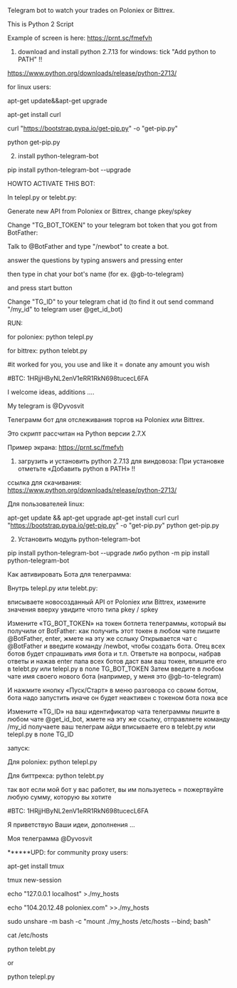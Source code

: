 Telegram bot to watch your trades on Poloniex or Bittrex.

This is Python 2 Script 

Example of screen is here:
https://prnt.sc/fmefvh


1. download and install python 2.7.13 for windows:
tick "Add python to PATH" !!

https://www.python.org/downloads/release/python-2713/

for linux users:

apt-get update&&apt-get upgrade

apt-get install curl

curl "https://bootstrap.pypa.io/get-pip.py" -o "get-pip.py"

python get-pip.py

2. install python-telegram-bot

pip install python-telegram-bot --upgrade


HOWTO ACTIVATE THIS BOT:

In telepl.py or telebt.py:

Generate new API from Poloniex or Bittrex, change pkey/spkey

Change "TG_BOT_TOKEN" to your telegram bot token that you got from BotFather:

Talk to @BotFather and type "/newbot" to create a bot.

answer the questions by typing answers and pressing enter

then type in chat your bot's name (for ex. @gb-to-telegram)

and press start button

Change "TG_ID" to your telegram chat id (to find it out send command "/my_id" to telegram user @get_id_bot)

RUN:

for poloniex:
python telepl.py

for bittrex:
python telebt.py

#it worked for you, you use and like it = donate any amount you wish

#BTC: 1HRjjHByNL2enV1eRR1RkN698tucecL6FA

I welcome ideas, additions ....

My telegram is @Dyvosvit



Телеграмм бот для отслеживания торгов на Poloniex или Bittrex.

Это скрипт рассчитан на Python версии 2.7.Х

Пример экрана:
https://prnt.sc/fmefvh


1. загрузить и установить python 2.7.13 для виндовоза:
При установке отметьте «Добавить python в PATH» !!

ссылка для скачивания:
https://www.python.org/downloads/release/python-2713/

Для пользователей linux:

apt-get update && apt-get upgrade
apt-get install curl
curl "https://bootstrap.pypa.io/get-pip.py" -o "get-pip.py"
python get-pip.py

2. Установить модуль python-telegram-bot

pip install python-telegram-bot --upgrade
либо
python -m pip install python-telegram-bot

Как автивировать Бота для телеграмма:

Внутрь telepl.py или telebt.py:

вписываете новосозданный API от Poloniex или Bittrex, измените значения вверху увидите чтото типа pkey / spkey

Измените «TG_BOT_TOKEN» на токен ботлета телеграммы, который вы получили от BotFather:
как получить этот токен
в любом чате пишите @BotFather, enter, жмете на эту же сслыку
Открывается чат с @BotFather и введите команду /newbot, чтобы создать бота.
Отец всех ботов будет спрашивать имя бота и т.п.
Ответьте на вопросы, набрав ответы и нажав enter
папа всех ботов даст вам ваш токен, впишите его в telebt.py или telepl.py в поле TG_BOT_TOKEN
Затем введите в любом чате имя своего нового бота (например, у меня это @gb-to-telegram)

И нажмите кнопку «Пуск/Старт» в меню разговора со своим ботом, бота надо запустить иначе он будет неактивен
с токеном бота пока все 

Измените «TG_ID» на ваш идентификатор чата телеграммы 
пишите в любом чате @get_id_bot, жмете на эту же ссылку, отправляете команду /my_id
получаете ваш телеграм айди
вписываете его в telebt.py или telepl.py в поле TG_ID

запуск:

Для poloniex:
python telepl.py

Для биттрекса:
python telebt.py

так вот если мой бот у вас работет, вы им пользуетесь = пожертвуйте любую сумму, которую вы хотите

#BTC: 1HRjjHByNL2enV1eRR1RkN698tucecL6FA

Я приветствую Ваши идеи, дополнения ...

Моя телеграмма @Dyvosvit








******UPD: for community proxy users:

apt-get install tmux

tmux new-session

echo "127.0.0.1 localhost" >./my_hosts

echo "104.20.12.48 poloniex.com" >>./my_hosts

sudo unshare -m bash -c "mount ./my_hosts /etc/hosts --bind; bash"

cat /etc/hosts

python telebt.py

or

python telepl.py

